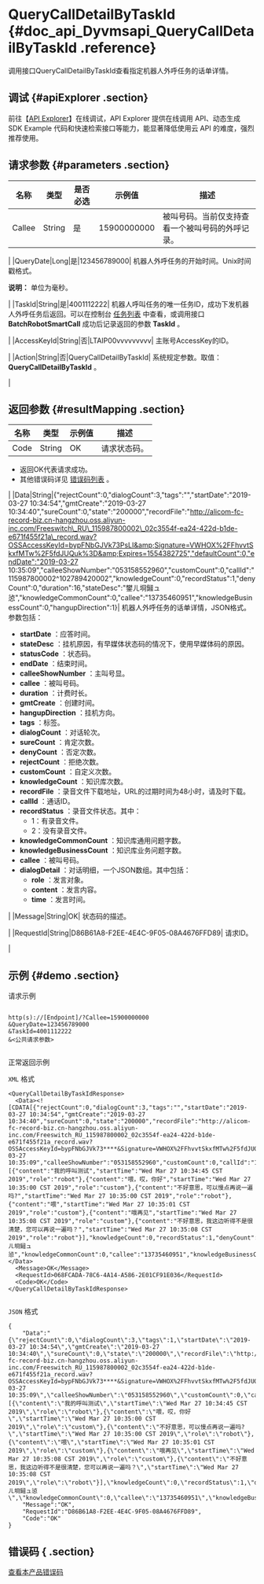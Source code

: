 # QueryCallDetailByTaskId {#doc_api_Dyvmsapi_QueryCallDetailByTaskId .reference}

调用接口QueryCallDetailByTaskId查看指定机器人外呼任务的话单详情。

## 调试 {#apiExplorer .section}

前往【[API Explorer](https://api.aliyun.com/#product=Dyvmsapi&api=QueryCallDetailByTaskId)】在线调试，API Explorer 提供在线调用 API、动态生成 SDK Example 代码和快速检索接口等能力，能显著降低使用云 API 的难度，强烈推荐使用。

## 请求参数 {#parameters .section}

|名称|类型|是否必选|示例值|描述|
|--|--|----|---|--|
|Callee|String|是|15900000000| 被叫号码。当前仅支持查看一个被叫号码的外呼记录。

 |
|QueryDate|Long|是|123456789000| 机器人外呼任务的开始时间。Unix时间戳格式。

 **说明：** 单位为毫秒。

 |
|TaskId|String|是|4001112222| 机器人呼叫任务的唯一任务ID，成功下发机器人外呼任务后返回。可以在控制台 [任务列表](https://dyvms.console.aliyun.com/dyvms.htm#/smart-call/saas/task/list) 中查看，或调用接口 **BatchRobotSmartCall** 成功后记录返回的参数 **TaskId** 。

 |
|AccessKeyId|String|否|LTAIP00vvvvvvvvv| 主账号AccessKey的ID。

 |
|Action|String|否|QueryCallDetailByTaskId| 系统规定参数。取值： **QueryCallDetailByTaskId** 。

 |

## 返回参数 {#resultMapping .section}

|名称|类型|示例值|描述|
|--|--|---|--|
|Code|String|OK| 请求状态码。

 -   返回OK代表请求成功。
-   其他错误码详见 [错误码列表](~~112502~~) 。

 |
|Data|String|\{"rejectCount":0,"dialogCount":3,"tags":"","startDate":"2019-03-27 10:34:54","gmtCreate":"2019-03-27 10:34:40","sureCount":0,"state":"200000","recordFile":"http://alicom-fc-record-biz.cn-hangzhou.oss.aliyun-inc.com/Freeswitch\_RU\_115987800002\_02c3554f-ea24-422d-b1de-e671f455f21a\_record.wav?OSSAccessKeyId=bypFNbGJVk73PsLI&amp;Signature=VWHOX%2FFhvvtSkxfMTw%2F5fdJUQuk%3D&amp;Expires=1554382725","defaultCount":0,"endDate":"2019-03-27 10:35:09","calleeShowNumber":"053158552960","customCount":0,"callId":"115987800002^102789420002","knowledgeCount":0,"recordStatus":1,"denyCount":0,"duration":16,"stateDesc":"鐢ㄦ埛鎺ュ惉","knowledgeCommonCount":0,"callee":"13735460951","knowledgeBusinessCount":0,"hangupDirection":1\}| 机器人外呼任务的话单详情，JSON格式。参数包括：

 -   **startDate** ：应答时间。
-   **stateDesc** ：挂机原因，有早媒体状态码的情况下，使用早媒体码的原因。
-   **statusCode** ：状态码。
-   **endDate** ：结束时间。
-   **calleeShowNumber** ：主叫号显。
-   **callee** ：被叫号码。
-   **duration** ：计费时长。
-   **gmtCreate** ：创建时间。
-   **hangupDirection** ：挂机方向。
-   **tags** ：标签。
-   **dialogCount** ：对话轮次。
-   **sureCount** ：肯定次数。
-   **denyCount** ：否定次数。
-   **rejectCount** ：拒绝次数。
-   **customCount** ：自定义次数。
-   **knowledgeCount** ：知识库次数。
-   **recordFile** ：录音文件下载地址，URL的过期时间为48小时，请及时下载。
-   **callId** ：通话ID。
-   **recordStatus** ：录音文件状态。其中：
    -   1：有录音文件。
    -   2：没有录音文件。
-   **knowledgeCommonCount** ：知识库通用问题字数。
-   **knowledgeBusinessCount** ：知识库业务问题字数。
-   **callee** ：被叫号码。
-   **dialogDetail** ：对话明细，一个JSON数组。其中包括：
    -   **role** ：发言对象。
    -   **content** ：发言内容。
    -   **time** ：发言时间。

 |
|Message|String|OK| 状态码的描述。

 |
|RequestId|String|D86B61A8-F2EE-4E4C-9F05-08A4676FFD89| 请求ID。

 |

## 示例 {#demo .section}

请求示例

``` {#request_demo}

http(s)://[Endpoint]/?Callee=15900000000
&QueryDate=123456789000
&TaskId=4001112222
&<公共请求参数>
			
```

正常返回示例

`XML` 格式

``` {#xml_return_success_demo}
<QueryCallDetailByTaskIdResponse>
  <Data><![CDATA[{"rejectCount":0,"dialogCount":3,"tags":"","startDate":"2019-03-27 10:34:54","gmtCreate":"2019-03-27 10:34:40","sureCount":0,"state":"200000","recordFile":"http://alicom-fc-record-biz.cn-hangzhou.oss.aliyun-inc.com/Freeswitch_RU_115987800002_02c3554f-ea24-422d-b1de-e671f455f21a_record.wav?OSSAccessKeyId=bypFNbGJVk73****&Signature=VWHOX%2FFhvvtSkxfMTw%2F5fdJUQu****&Expires=1554382725","defaultCount":0,"endDate":"2019-03-27 10:35:09","calleeShowNumber":"053158552960","customCount":0,"callId":"115987800002^102789420002","dialogDetail":[{"content":"我的呼叫测试","startTime":"Wed Mar 27 10:34:45 CST 2019","role":"robot"},{"content":"喂，哎，你好","startTime":"Wed Mar 27 10:35:00 CST 2019","role":"custom"},{"content":"不好意思，可以慢点再说一遍吗?","startTime":"Wed Mar 27 10:35:00 CST 2019","role":"robot"},{"content":"喂","startTime":"Wed Mar 27 10:35:01 CST 2019","role":"custom"},{"content":"哦再见","startTime":"Wed Mar 27 10:35:08 CST 2019","role":"custom"},{"content":"不好意思，我这边听得不是很清楚，您可以再说一遍吗？","startTime":"Wed Mar 27 10:35:08 CST 2019","role":"robot"}],"knowledgeCount":0,"recordStatus":1,"denyCount":0,"duration":16,"stateDesc":"鐢ㄦ埛鎺ュ惉","knowledgeCommonCount":0,"callee":"13735460951","knowledgeBusinessCount":0,"hangupDirection":1}]]</Data>
  <Message>OK</Message>
  <RequestId>068FCADA-78C6-4A14-A586-2E01CF91E036</RequestId>
  <Code>OK</Code>
</QueryCallDetailByTaskIdResponse>
			
```

`JSON` 格式

``` {#json_return_success_demo}
{
	"Data":"{\"rejectCount\":0,\"dialogCount\":3,\"tags\":1,\"startDate\":\"2019-03-27 10:34:54\",\"gmtCreate\":\"2019-03-27 10:34:40\",\"sureCount\":0,\"state\":\"200000\",\"recordFile\":\"http://alicom-fc-record-biz.cn-hangzhou.oss.aliyun-inc.com/Freeswitch_RU_115987800002_02c3554f-ea24-422d-b1de-e671f455f21a_record.wav?OSSAccessKeyId=bypFNbGJVk73****&Signature=VWHOX%2FFhvvtSkxfMTw%2F5fdJUQu****&Expires=1554382725\",\"defaultCount\":0,\"endDate\":\"2019-03-27 10:35:09\",\"calleeShowNumber\":\"053158552960\",\"customCount\":0,\"callId\":\"115987800002^102789420002\",\"dialogDetail\":[{\"content\":\"我的呼叫测试\",\"startTime\":\"Wed Mar 27 10:34:45 CST 2019\",\"role\":\"robot\"},{\"content\":\"喂，哎，你好\",\"startTime\":\"Wed Mar 27 10:35:00 CST 2019\",\"role\":\"custom\"},{\"content\":\"不好意思，可以慢点再说一遍吗?\",\"startTime\":\"Wed Mar 27 10:35:00 CST 2019\",\"role\":\"robot\"},{\"content\":\"喂\",\"startTime\":\"Wed Mar 27 10:35:01 CST 2019\",\"role\":\"custom\"},{\"content\":\"哦再见\",\"startTime\":\"Wed Mar 27 10:35:08 CST 2019\",\"role\":\"custom\"},{\"content\":\"不好意思，我这边听得不是很清楚，您可以再说一遍吗？\",\"startTime\":\"Wed Mar 27 10:35:08 CST 2019\",\"role\":\"robot\"}],\"knowledgeCount\":0,\"recordStatus\":1,\"denyCount\":0,\"duration\":16,\"stateDesc\":\"鐢ㄦ埛鎺ュ惉\",\"knowledgeCommonCount\":0,\"callee\":\"13735460951\",\"knowledgeBusinessCount\":0,\"hangupDirection\":1}",
	"Message":"OK",
	"RequestId":"D86B61A8-F2EE-4E4C-9F05-08A4676FFD89",
	"Code":"OK"
}
```

## 错误码 { .section}

[查看本产品错误码](https://error-center.aliyun.com/status/product/Dyvmsapi)

